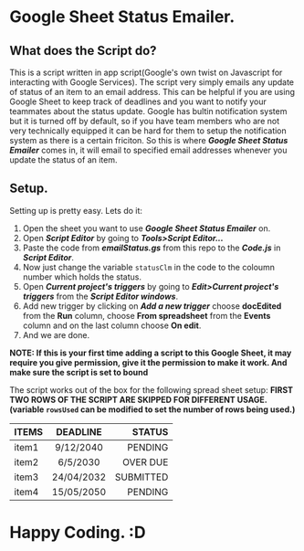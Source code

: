 # Google Sheet Status Emailer.

## What does the Script do?
This is a script written in app script(Google's own twist on Javascript for interacting with Google Services). The script very simply emails any update of status of an item to an email address. This can be helpful if you are using Google Sheet to keep track of deadlines and you want to notify your teammates about the status update. Google has bultin notification system but it is turned off by default, so if you have team members who are not very technically equipped it can be hard for them to setup the notification system as there is a certain friciton. So this is where ***Google Sheet Status Emailer*** comes in, it will email to specified email addresses whenever you update the status of an item. 

## Setup. 
Setting up is pretty easy. Lets do it:
1. Open the sheet you want to use ***Google Sheet Status Emailer*** on.
2. Open ***Script Editor*** by going to ***Tools>Script Editor...*** 
3. Paste the code from ***emailStatus.gs*** from this repo to the ***Code.js*** in ***Script Editor***.
4. Now just change the variable `statusClm` in the code to the coloumn number which holds the status. 
5. Open ***Current project's triggers*** by going to ***Edit>Current project's triggers*** from the ***Script Editor windows***.
6. Add new trigger by clicking on ***Add a new trigger*** choose **docEdited** from the **Run** column, choose **From spreadsheet** from the **Events** column and on the last column choose **On edit**. 
7. And we are done.

**NOTE: If this is your first time adding a script to this Google Sheet, it may require you give permission, give it the permission to make it work. And make sure the script is set to bound**

The script works out of the box for the following spread sheet setup:
**FIRST TWO ROWS OF THE SCRIPT ARE SKIPPED FOR DIFFERENT USAGE.(variable `rowsUsed` can be modified to set the number of rows being used.)**

| ITEMS    | DEADLINE      | STATUS    |
|----------|:-------------:|----------:|
| item1    |9/12/2040      |  PENDING  |
| item2    |6/5/2030       |  OVER DUE |
| item3    |24/04/2032     | SUBMITTED |
| item4    |15/05/2050     | PENDING   |


# Happy Coding. :D 
